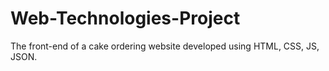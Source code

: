 # Web-Technologies-Project
The front-end of a cake ordering website developed using HTML, CSS, JS, JSON.
